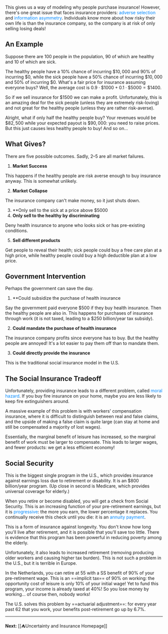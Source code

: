 This gives us a way of modeling why people purchase insurance! However, there's one great issue that faces insurance providers: <span style="color:#0088ff">adverse selection</span> and <span style="color:#0088ff">information asymmetry</span>. Individuals know more about how risky their own life is than the insurance company, so the company is at risk of only selling losing deals!

## An Example

Suppose there are 100 people in the population, 90 of which are healthy and 10 of which are sick. 

The healthy people have a 10% chance of incurring $\$10,000$ and 90% of incurring $\$0$, while the sick people have a 50% chance of incurring $\$10,000$ and 50% of incurring $\$0$. What's a fair price for insurance assuming everyone buys? Well, the average cost is $0.9\cdot \$1000+0.1\cdot \$5000=\$1400$. 

So if we sell insurance for $\$1500$ we can make a profit. Unfortunately, this is an amazing deal for the sick people (unless they are extremely risk-loving) and not great for the healthy people (unless they are rather risk-averse). 

Alright, what if only half the healthy people buy? Your revenues would be $\$82,500$ while your expected payout is $\$90,000$: you need to raise prices. But this just causes less healthy people to buy! And so on...

## What Gives?

There are five possible outcomes. Sadly, 2–5 are all market failures.

1. **Market Success**

This happens if the healthy people are risk averse enough to buy insurance anyway. This is somewhat unlikely.

2. **Market Collapse**

The insurance company can't make money, so it just shuts down.

3. **Only sell to the sick at a price above $\$5000$
4. **Only sell to the healthy by discriminating**

Deny health insurance to anyone who looks sick or has pre-existing conditions.

5. **Sell different products**

Get people to reveal their health; sick people could buy a free care plan at a high price, while healthy people could buy a high deductible plan at a low price.

## Government Intervention

Perhaps the government can save the day.

1. **Could subsidize the purchase of health insurance

Say the government paid everyone $\$500$ if they buy health insurance. Then the healthy people are also in. This happens for purchases of insurance through work (it is not taxed, leading to a $250 billion/year tax subsidy).

2. **Could mandate the purchase of health insurance**

The insurance company profits since everyone has to buy. But the healthy people are annoyed! It's a lot easier to pay them off than to mandate them.

3. **Could directly provide the insurance**

This is the traditional social insurance model in the U.S.

## The Social Insurance Tradeoff

Unfortunately, providing insurance leads to a different problem, called <span style="color:#0088ff">moral hazard</span>. If you buy fire insurance on your home, maybe you are less likely to keep fire extinguishers around.

A massive example of this problem is with workers' compensation insurance, where it is difficult to distinguish between real and false claims, and the upside of making a false claim is quite large (can stay at home and still be compensated a majority of lost wages).

Essentially, the marginal benefit of leisure has increased, so the marginal benefit of work must be larger to compensate. This leads to larger wages, and fewer products: we get a less efficient economy!

## Social Security

This is the biggest single program in the U.S., which provides insurance against earnings loss due to retirement or disability. It is an $800 billion/year program. (Up close in second is Medicare, which provides universal coverage for elderly.)

When you retire or become disabled, you will get a check from Social Security. This is an increasing function of your pre-retirement earnings, but it is <span style="color:#0088ff">progressive</span>: the more you earn, the lower percentage it replaces. You continually receive this check until you die: it is an <span style="color:#0088ff">annuity payment</span>. 

This is a form of insurance against longevity. You don't know how long you'll live after retirement, and it is possible that you'll save too little. There is evidence that this program has been powerful in reducing poverty among the elderly.

Unfortunately, it also leads to increased retirement (removing producing older workers and causing higher tax burden). This is not such a problem in the U.S., but it is terrible in Europe.

In the Netherlands, you can retire at 55 with a SS benefit of 90% of your pre-retirement wage. This is an ==implicit tax== of 90% on working: the opportunity cost of leisure is only 10% of your initial wage! Yet to fund this program, your income is already taxed at 40%! So you lose money by working... of course then, nobody works!

The U.S. solves this problem by ==actuarial adjustment==: for every year past 62 that you work, your benefits post-retirement go up by 6.7%.

---

**Next:** [[⛺Uncertainty and Insurance Homepage]]